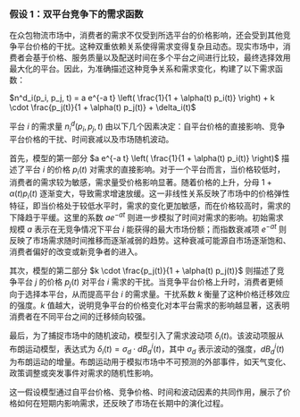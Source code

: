 ### 假设 1：双平台竞争下的需求函数

在众包物流市场中，消费者的需求不仅受到所选平台的价格影响，还会受到其他竞争平台价格的干扰。这种双重依赖关系使得需求变得复杂且动态。现实市场中，消费者会基于价格、服务质量以及配送时间在多个平台之间进行比较，最终选择效用最大化的平台。因此，为准确描述这种竞争关系和需求变化，构建了以下需求函数：

$n^d_i(p_i, p_j, t) = a e^{-a t} \left( \frac{1}{1 + \alpha(t) p_i(t)} \right) + k \cdot \frac{p_j(t)}{1 + \alpha(t) p_j(t)} + \delta_i(t)$

平台 $i$ 的需求量 $n^d_i(p_i, p_j, t)$ 由以下几个因素决定：自平台价格的直接影响、竞争平台价格的干扰、时间衰减以及市场随机波动。

首先，模型的第一部分 $a e^{-a t} \left( \frac{1}{1 + \alpha(t) p_i(t)} \right)$ 描述了平台 $i$ 的价格 $p_i(t)$ 对需求的直接影响。对于一个平台而言，当价格较低时，消费者的需求较为敏感，需求量受价格影响显著。随着价格的上升，分母 $1 + \alpha(t) p_i(t)$ 逐渐变大，导致需求增速放缓。这一非线性关系反映了市场中的价格弹性特征，即当价格处于较低水平时，需求的变化更加敏感，而在价格较高时，需求的下降趋于平缓。这里的系数 $a e^{-a t}$ 则进一步模拟了时间对需求的影响。初始需求规模 $a$ 表示在无竞争情况下平台 $i$ 能获得的最大市场份额；而指数衰减项 $e^{-a t}$ 则反映了市场需求随时间推移而逐渐减弱的趋势。这种衰减可能源自市场逐渐饱和、消费者偏好的改变或新竞争者的进入。

其次，模型的第二部分 $k \cdot \frac{p_j(t)}{1 + \alpha(t) p_j(t)}$ 则描述了竞争平台 $j$ 的价格 $p_j(t)$ 对平台 $i$ 需求的干扰。当竞争平台价格上升时，消费者更倾向于选择本平台，从而提高平台 $i$ 的需求量。干扰系数 $k$ 衡量了这种价格迁移效应的强度。$k$ 值越大，说明竞争平台的价格变化对本平台需求的影响越显著，这表明消费者在不同平台之间的迁移倾向较强。

最后，为了捕捉市场中的随机波动，模型引入了需求波动项 $\delta_i(t)$。该波动项服从布朗运动模型，表达式为 $\delta_i(t) = \sigma_d \cdot dB_d^i(t)$，其中 $\sigma_d$ 表示波动的强度，$dB_d^i(t)$ 为布朗运动的增量。布朗运动用于模拟市场中不可预测的外部事件，如天气变化、政策调整或突发事件对需求的随机性影响。

这一假设模型通过自平台价格、竞争价格、时间和波动因素的共同作用，展示了价格如何在短期内影响需求，还反映了市场在长期中的演化过程。



